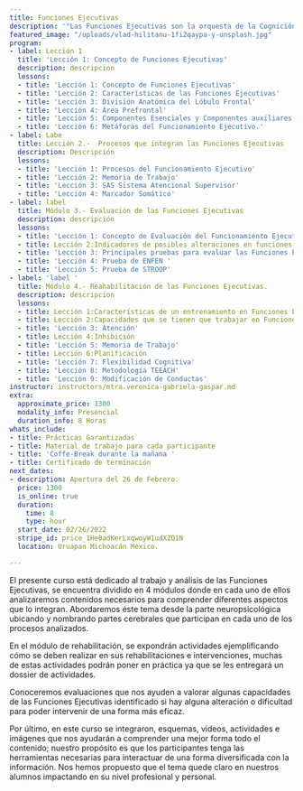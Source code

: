 ```yaml
---
title: Funciones Ejecutivas
description: '"Las Funciones Ejecutivas son la orquesta de la Cognición"'
featured_image: "/uploads/vlad-hilitanu-1fi2qaypa-y-unsplash.jpg"
program:
- label: Lección 1
  title: 'Lección 1: Concepto de Funciones Ejecutivas'
  description: descripcion
  lessons:
  - title: 'Lección 1: Concepto de Funciones Ejecutivas'
  - title: 'Lección 2: Características de las Funciones Ejecutivas'
  - title: 'Lección 3: División Anatómica del Lóbulo Frontal'
  - title: 'Lección 4: Área Prefrontal'
  - title: 'Lección 5: Componentes Esenciales y Componentes auxiliares'
  - title: 'Lección 6: Metáforas del Funcionamiento Ejecutivo.'
- label: Labe
  title: Lección 2.-  Procesos que integran las Funciones Ejecutivas
  description: Descripción
  lessons:
  - title: 'Lección 1: Procesos del Funcionamiento Ejecutivo'
  - title: 'Lección 2: Memoria de Trabajo'
  - title: 'Lección 3: SAS Sistema Atencional Supervisor'
  - title: 'Lección 4: Marcador Somático'
- label: label
  title: Módulo 3.- Evaluación de las Funciones Ejecutivas
  description: descripción
  lessons:
  - title: 'Lección 1: Concepto de Evaluación del Funcionamiento Ejecutivo.'
  - title: Lección 2:Indicadores de posibles alteraciones en funciones ejecutivas
  - title: 'Lección 3: Principales pruebas para evaluar las Funciones Ejecutivas'
  - title: 'Lección 4: Prueba de ENFEN '
  - title: 'Lección 5: Prueba de STROOP'
- label: 'label '
  title: Módulo 4.- Reahabilitación de las Funciones Ejecutivas.
  description: descripcion
  lessons:
  - title: Lección 1:Características de un entrenamiento en Funciones Ejecutivas
  - title: Lección 2:Capacidades que se tienen que trabajar en Funciones Ejecutivas
  - title: 'Lección 3: Atención'
  - title: Lección 4:Inhibición
  - title: 'Lección 5: Memoria de Trabajo'
  - title: Lección 6:Planificación
  - title: 'Lección 7: Flexibilidad Cognitiva'
  - title: 'Lección 8: Metodología TEEACH'
  - title: 'Lección 9: Modificación de Conductas'
instructor: instructors/mtra.veronica-gabriela-gaspar.md
extra:
  approximate_price: 1300
  modality_info: Presencial
  duration_info: 8 Horas
whats_include:
- title: Prácticas Garantizadas
- title: Material de trabajo para cada participante
- title: 'Coffe-Break durante la mañana '
- title: Certificado de terminación
next_dates:
- description: Apertura del 26 de Febrero.
  price: 1300
  is_online: true
  duration:
    time: 8
    type: hour
  start_date: 02/26/2022
  stripe_id: price_1He0adKerLxqwoyW1udXZQ1N
  location: Uruapan Michoacán México.

---
```

El presente curso está dedicado al trabajo y análisis de las Funciones Ejecutivas, se encuentra dividido en 4 módulos donde en cada uno de ellos analizaremos contenidos necesarios para comprender diferentes aspectos que lo integran. Abordaremos éste tema desde la parte neuropsicológica ubicando y nombrando partes cerebrales que participan en cada uno de los procesos analizados.

En el módulo de rehabilitación, se expondrán actividades ejemplificando cómo se deben realizar en sus rehabilitaciones e intervenciones, muchas de estas actividades podrán poner en práctica ya que se les entregará un dossier de actividades.

Conoceremos evaluaciones que nos ayuden a valorar algunas capacidades de las Funciones Ejecutivas identificado si hay alguna alteración o dificultad para poder intervenir de una forma más eficaz.

Por último, en este curso se integraron, esquemas, videos, actividades e imágenes que nos ayudarán a comprender una mejor forma todo el contenido; nuestro propósito es que los participantes tenga las herramientas necesarias para interactuar de una forma diversificada con la información. Nos hemos propuesto que el tema quede claro en nuestros alumnos impactando en su nivel profesional y personal.